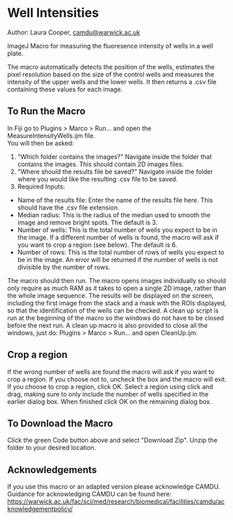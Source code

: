 # Well Intensities
Author: Laura Cooper, camdu@warwick.ac.uk

ImageJ Macro for measuring the fluoresence intensity of wells in a well plate.

The macro automatically detects the position of the wells, estimates the pixel resolution based on the size of the control wells and measures the intensity of the upper wells and the lower wells. It then returns a .csv file containing these values for each image.

## To Run the Macro
In Fiji go to Plugins > Marco > Run... and open the MeasureIntensityWells.ijm file.\
You will then be asked:
1) "Which folder contains the images?" Navigate inside the folder that contains the images. This should contain 2D images files.
2) "Where should the results file be saved?" Navigate inside the folder where you would like the resulting .csv file to be saved.
3) Required Inputs: 
  - Name of the results file: Enter the name of the results file here. This should have the .csv file extension.
  - Median radius: This is the radius of the median used to smooth the image and remove bright spots. The default is 3.
  - Number of wells: This is the total number of wells you expect to be in the image. If a different number of wells is found, the macro will ask if you want to crop a region (see below). The default is 6.
  - Number of rows: This is the total number of rows of wells you expect to be in the image. An error will be returned if the number of wells is not divisible by the number of rows.
  
The macro should then run. The macro opens images individually so should only require as much RAM as it takes to open a single 2D image, rather than the whole image sequence. The results will be displayed on the screen, including the first image from the stack and a mask with the ROIs displayed, so that the identification of the wells can be checked. A clean up script is run at the beginning of the macro so the windows do not have to be closed before the next run. A clean up macro is also provided to close all the windows, just do: Plugins > Marco > Run... and open CleanUp.ijm.

## Crop a region
If the wrong number of wells are found the macro will ask if you want to crop a region. If you choose not to, uncheck the box and the macro will exit. If you choose to crop a region, click OK. Select a region using click and drag, making sure to only include the number of wells specified in the earlier dialog box. When finished click OK on the remaining dialog box.

## To Download the Macro
Click the green Code button above and select "Download Zip". Unzip the folder to your desired location.


## Acknowledgements
If you use this macro or an adapted version please acknowledge CAMDU. Guidance for acknowledging CAMDU can be found here:
https://warwick.ac.uk/fac/sci/med/research/biomedical/facilities/camdu/acknowledgementpolicy/
